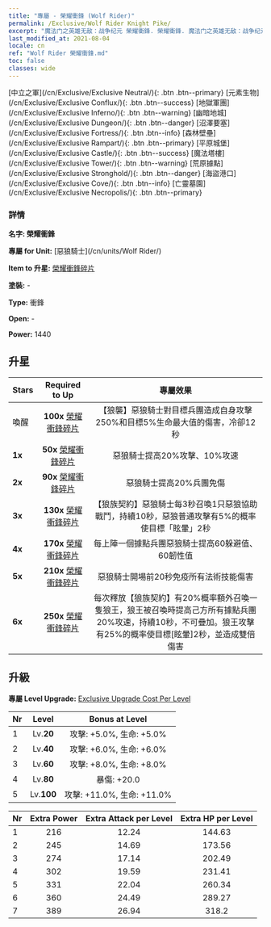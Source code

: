 ```yaml
---
title: "專屬 - 榮耀衝鋒 (Wolf Rider)"
permalink: /Exclusive/Wolf Rider Knight Pike/
excerpt: "魔法门之英雄无敌：战争纪元 榮耀衝鋒. 榮耀衝鋒. 魔法门之英雄无敌：战争纪元 專屬 榮耀衝鋒. 惡狼騎士 專屬."
last_modified_at: 2021-08-04
locale: cn
ref: "Wolf Rider 榮耀衝鋒.md"
toc: false
classes: wide
---
```

 [中立之軍](/cn/Exclusive/Exclusive Neutral/){: .btn .btn--primary} [元素生物](/cn/Exclusive/Exclusive Conflux/){: .btn .btn--success} [地獄軍團](/cn/Exclusive/Exclusive Inferno/){: .btn .btn--warning} [幽暗地城](/cn/Exclusive/Exclusive Dungeon/){: .btn .btn--danger} [沼澤要塞](/cn/Exclusive/Exclusive Fortress/){: .btn .btn--info} [森林壁壘](/cn/Exclusive/Exclusive Rampart/){: .btn .btn--primary} [平原城堡](/cn/Exclusive/Exclusive Castle/){: .btn .btn--success} [魔法塔樓](/cn/Exclusive/Exclusive Tower/){: .btn .btn--warning} [荒原據點](/cn/Exclusive/Exclusive Stronghold/){: .btn .btn--danger} [海盜港口](/cn/Exclusive/Exclusive Cove/){: .btn .btn--info} [亡靈墓園](/cn/Exclusive/Exclusive Necropolis/){: .btn .btn--primary} 

### 詳情
 **名字: 榮耀衝鋒** 

 **專屬 for Unit:** [惡狼騎士](/cn/units/Wolf Rider/) 

 **Item to 升星:** [榮耀衝鋒碎片](/cn/Items/con_916/)

 **塗裝:** -

 **Type:** 衝鋒

 **Open:** -

 **Power:** 1440

## 升星

  |     Stars    |  Required to Up | 專屬效果 |
  |:-------------|:---------------:|:---------------:|
  |  喚醒  | **100x** [榮耀衝鋒碎片](/cn/Items/con_916/) | 【狼襲】惡狼騎士對目標兵團造成自身攻擊250%和目標5%生命最大值的傷害，冷卻12秒 |
  | **1x** <i class="fas fa-star"/> | **50x** [榮耀衝鋒碎片](/cn/Items/con_916/) | 惡狼騎士提高20%攻擊、10%攻速 |
  | **2x** <i class="fas fa-star"/> | **90x** [榮耀衝鋒碎片](/cn/Items/con_916/) | 惡狼騎士提高20%兵團免傷 |
  | **3x** <i class="fas fa-star"/> | **130x** [榮耀衝鋒碎片](/cn/Items/con_916/) | 【狼族契約】惡狼騎士每3秒召喚1只惡狼協助戰鬥，持續10秒，惡狼普通攻擊有5%的概率使目標「眩暈」2秒 |
  | **4x** <i class="fas fa-star"/> | **170x** [榮耀衝鋒碎片](/cn/Items/con_916/) | 每上陣一個據點兵團惡狼騎士提高60躲避值、60韌性值 |
  | **5x** <i class="fas fa-star"/> | **210x** [榮耀衝鋒碎片](/cn/Items/con_916/) | 惡狼騎士開場前20秒免疫所有法術技能傷害 |
  | **6x** <i class="fas fa-star"/> | **250x** [榮耀衝鋒碎片](/cn/Items/con_916/) | 每次釋放【狼族契約】有20%概率額外召喚一隻狼王，狼王被召喚時提高己方所有據點兵團20%攻速，持續10秒，不可疊加。狼王攻擊有25%的概率使目標[眩暈]2秒，並造成雙倍傷害 |


## 升級
 **專屬 Level Upgrade:** [Exclusive Upgrade Cost Per Level](/Exclusive/ExclusiveUpgradeCostPerLevel/)

  |  Nr  |   Level  | Bonus at Level |
  |:-----|:--------:|:--------------:|
  | 1 | Lv.**20** | 攻擊: +5.0%, 生命: +5.0% |
  | 2 | Lv.**40** | 攻擊: +6.0%, 生命: +6.0% |
  | 3 | Lv.**60** | 攻擊: +8.0%, 生命: +8.0% |
  | 4 | Lv.**80** | 暴傷: +20.0 |
  | 5 | Lv.**100** | 攻擊: +11.0%, 生命: +11.0% |


  |  Nr  |  Extra Power | Extra Attack per Level | Extra HP per Level |
  |:-----|:--------:|:--------:|:--------:|
  | 1 | 216 | 12.24 | 144.63 |
  | 2 | 245 | 14.69 | 173.56 |
  | 3 | 274 | 17.14 | 202.49 |
  | 4 | 302 | 19.59 | 231.41 |
  | 5 | 331 | 22.04 | 260.34 |
  | 6 | 360 | 24.49 | 289.27 |
  | 7 | 389 | 26.94 | 318.2 |


